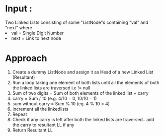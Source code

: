 <h1> Input : </h1>
Two Linked Lists consisting of some "ListNode"s containing "val" and "next" where<br>
<li>val = Single Digit Number<br>
<li>next = Link to next node

<h1> Approach</h1>

<ol>
<li>Create a dummy ListNode and assign it as Head of a new Linked List (Resultant)
<li>Run a loop taking one element of both lists until all the elements of both the linked lists are traversed i.e != null
<li> Sum of two digits = Sum of both elements of the linked list + carry
<li> carry = Sum / 10 (e.g. 4/10 = 0, 10/10 = 1)
<li> sum without carry = Sum % 10 (eg. 4 % 10 = 4)
<li> Increment all the linkedlists
<li> Repeat
<li> Check if any carry is left after both the linked lists are traversed.. add the carry to resultant LL if any
<li> Return Resultant LL
<ol>

